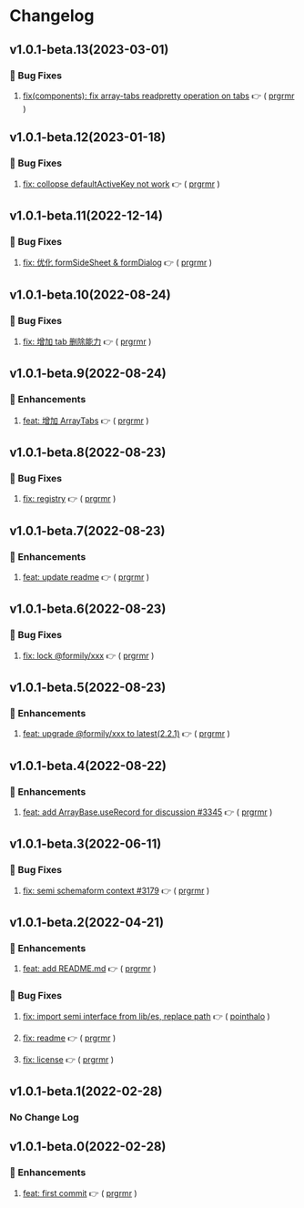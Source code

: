 # Changelog

## v1.0.1-beta.13(2023-03-01)

### :bug: Bug Fixes

1. [fix(components): fix array-tabs readpretty operation on tabs](https://github.com/formilyjs/semi/commit/64c9f72) :point_right: ( [prgrmr](https://github.com/prgrmr) )

## v1.0.1-beta.12(2023-01-18)

### :bug: Bug Fixes

1. [fix: collopse defaultActiveKey not work](https://github.com/formilyjs/semi/commit/dbfcb75) :point_right: ( [prgrmr](https://github.com/prgrmr) )

## v1.0.1-beta.11(2022-12-14)

### :bug: Bug Fixes

1. [fix: 优化 formSideSheet & formDialog](https://github.com/formilyjs/semi/commit/8000c3c) :point_right: ( [prgrmr](https://github.com/prgrmr) )

## v1.0.1-beta.10(2022-08-24)

### :bug: Bug Fixes

1. [fix: 增加 tab 删除能力](https://github.com/formilyjs/semi/commit/4744c7a) :point_right: ( [prgrmr](https://github.com/prgrmr) )

## v1.0.1-beta.9(2022-08-24)

### :tada: Enhancements

1. [feat: 增加 ArrayTabs](https://github.com/formilyjs/semi/commit/b355957) :point_right: ( [prgrmr](https://github.com/prgrmr) )

## v1.0.1-beta.8(2022-08-23)

### :bug: Bug Fixes

1. [fix: registry](https://github.com/formilyjs/semi/commit/c9b53e8) :point_right: ( [prgrmr](https://github.com/prgrmr) )

## v1.0.1-beta.7(2022-08-23)

### :tada: Enhancements

1. [feat: update readme](https://github.com/formilyjs/semi/commit/7092dfe) :point_right: ( [prgrmr](https://github.com/prgrmr) )

## v1.0.1-beta.6(2022-08-23)

### :bug: Bug Fixes

1. [fix: lock @formily/xxx](https://github.com/formilyjs/semi/commit/e3c0332) :point_right: ( [prgrmr](https://github.com/prgrmr) )

## v1.0.1-beta.5(2022-08-23)

### :tada: Enhancements

1. [feat: upgrade @formily/xxx to latest(2.2.1)](https://github.com/formilyjs/semi/commit/ffb196e) :point_right: ( [prgrmr](https://github.com/prgrmr) )

## v1.0.1-beta.4(2022-08-22)

### :tada: Enhancements

1. [feat: add ArrayBase.useRecord for discussion #3345](https://github.com/formilyjs/semi/commit/d066b32) :point_right: ( [prgrmr](https://github.com/prgrmr) )

## v1.0.1-beta.3(2022-06-11)

### :bug: Bug Fixes

1. [fix: semi schemaform context #3179](https://github.com/formilyjs/semi/commit/7500eda) :point_right: ( [prgrmr](https://github.com/prgrmr) )

## v1.0.1-beta.2(2022-04-21)

### :tada: Enhancements

1. [feat: add README.md](https://github.com/formilyjs/semi/commit/460c13a) :point_right: ( [prgrmr](https://github.com/prgrmr) )

### :bug: Bug Fixes

1. [fix: import semi interface from lib/es, replace path](https://github.com/formilyjs/semi/commit/7228fd2) :point_right: ( [pointhalo](https://github.com/pointhalo) )

1. [fix: readme](https://github.com/formilyjs/semi/commit/8b6b303) :point_right: ( [prgrmr](https://github.com/prgrmr) )

1. [fix: license](https://github.com/formilyjs/semi/commit/1ad83ea) :point_right: ( [prgrmr](https://github.com/prgrmr) )

## v1.0.1-beta.1(2022-02-28)

### No Change Log

## v1.0.1-beta.0(2022-02-28)

### :tada: Enhancements

1. [feat: first commit](https://github.com/formilyjs/semi/commit/83fd8db) :point_right: ( [prgrmr](https://github.com/prgrmr) )
